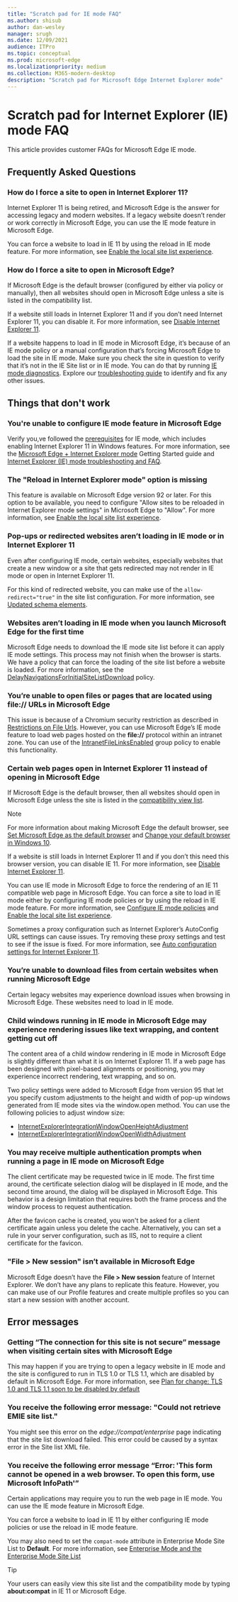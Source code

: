 ```yaml
---
title: "Scratch pad for IE mode FAQ"
ms.author: shisub
author: dan-wesley
manager: srugh
ms.date: 12/09/2021
audience: ITPro
ms.topic: conceptual
ms.prod: microsoft-edge
ms.localizationpriority: medium
ms.collection: M365-modern-desktop
description: "Scratch pad for Microsoft Edge Internet Explorer mode"
---
```


# Scratch pad for Internet Explorer (IE) mode FAQ

This article provides customer FAQs for Microsoft Edge IE mode.

## Frequently Asked Questions

### How do I force a site to open in Internet Explorer 11?

Internet Explorer 11 is being retired, and Microsoft Edge is the answer for accessing legacy and modern websites. If a legacy website doesn’t render or work correctly in Microsoft Edge, you can use the IE mode feature in Microsoft Edge.

You can force a website to load in IE 11 by using the reload in IE mode feature. For more information, see  [Enable the local site list experience](/deployedge/edge-ie-mode-local-site-list#enable-the-local-site-list-experience).

### How do I force a site to open in Microsoft Edge?

If Microsoft Edge is the default browser (configured by either via policy or manually), then all websites should open in Microsoft Edge unless a site is listed in the compatibility list.

If a website still loads in Internet Explorer 11 and if you don’t need Internet Explorer 11, you can disable it. For more information, see [Disable Internet Explorer 11](/deployedge/edge-ie-disable-ie11).

If a website happens to load in IE mode in Microsoft Edge, it’s because of an IE mode policy or a manual configuration that’s forcing Microsoft Edge to load the site in IE mode. Make sure you check the site in question to verify that it’s not in the IE Site list or in IE mode. You can do that by running [IE mode diagnostics](/deployedge/edge-ie-mode-faq#get-general-diagnostic-and-configuration-information). Explore our [troubleshooting guide](/deployedge/edge-ie-mode-faq) to identify and fix any other issues.

## Things that don't work

### You're unable to configure IE mode feature in Microsoft Edge

Verify you,ve followed the [prerequisites](/deployedge/edge-ie-mode#prerequisites) for IE mode, which includes enabling Internet Explorer 11 in Windows features. For more information, see  the [Microsoft Edge + Internet Explorer mode](https://query.prod.cms.rt.microsoft.com/cms/api/am/binary/RWEHMs) Getting Started guide and [Internet Explorer (IE) mode troubleshooting and FAQ](/deployedge/edge-ie-mode-faq).

### The "Reload in Internet Explorer mode" option is missing

This feature is available on Microsoft Edge version 92 or later. For this option to be available, you need to configure "Allow sites to be reloaded in Internet Explorer mode settings" in Microsoft Edge to "Allow".  For more information, see [Enable the local site list experience](/deployedge/edge-ie-mode-local-site-list#enable-the-local-site-list-experience).

### Pop-ups or redirected websites aren’t loading in IE mode or in Internet Explorer 11

Even after configuring IE mode, certain websites, especially websites that create a new window or a site that gets redirected may not render in IE mode or open in Internet Explorer 11.

For this kind of redirected website, you can make use of the `allow-redirect="true"` in the site list configuration. For more information, see [Updated schema elements](/internet-explorer/ie11-deploy-guide/enterprise-mode-schema-version-2-guidance#updated-schema-elements).

### Websites aren’t loading in IE mode when you launch Microsoft Edge for the first time

Microsoft Edge needs to download the IE mode site list before it can apply IE mode settings. This process may not finish when the browser is starts. We have a policy that can force the loading of the site list before a website is loaded. For more information, see the [DelayNavigationsForInitialSiteListDownload](/deployedge/microsoft-edge-policies#delaynavigationsforinitialsitelistdownload) policy.

### You’re unable to open files or pages that are located using file:// URLs in Microsoft Edge

This issue is because of a Chromium security restriction as described in [Restrictions on File Urls](https://textslashplain.com/2019/10/09/navigating-to-file-urls/). However, you can use Microsoft Edge’s IE mode feature to load web pages hosted on the **file://** protocol within an intranet zone. You can use of the [IntranetFileLinksEnabled](/deployedge/microsoft-edge-policies#intranetfilelinksenabled) group policy to enable this functionality.

### Certain web pages open in Internet Explorer 11 instead of opening in Microsoft Edge

If Microsoft Edge is the default browser, then all websites should open in Microsoft Edge unless the site is listed in the [compatibility view list](/previous-versions/windows/internet-explorer/ie-developer/compatibility/gg622935(v=vs.85)).

> [!NOTE]
> For more information about making Microsoft Edge the default browser, see [Set Microsoft Edge as the default browser](/deployedge/edge-default-browser) and [Change your default browser in Windows 10](/windows/change-your-default-browser-in-windows-10-020c58c6-7d77-797a-b74e-8f07946c5db6).

If a website is still loads in Internet Explorer 11 and if you don’t this need this browser version, you can disable IE 11. For more information, see [Disable Internet Explorer 11](/deployedge/edge-ie-disable-ie11).

You can use IE mode in Microsoft Edge to force the rendering of an IE 11 compatible web page in Microsoft Edge. You can force a site to load in IE mode either by configuring IE mode policies or by using the reload in IE mode feature. For more information, see [Configure IE mode policies](/deployedge/edge-ie-mode-policies) and [Enable the local site list experience](/deployedge/edge-ie-mode-local-site-list#enable-the-local-site-list-experience).

Sometimes a proxy configuration such as Internet Explorer’s AutoConfig URL settings can cause issues. Try removing these proxy settings and test to see if the issue is fixed. For more information, see [Auto configuration settings for Internet Explorer 11](/internet-explorer/ie11-deploy-guide/auto-configuration-settings-for-ie11).

### You’re unable to download files from certain websites when running Microsoft Edge

Certain legacy websites may experience download issues when browsing in Microsoft Edge. These websites need to load in IE mode.

### Child windows running in IE mode in Microsoft Edge may experience rendering issues like text wrapping, and content getting cut off

The content area of a child window rendering in IE mode in Microsoft Edge is slightly different than what it is on Internet Explorer 11. If a web page has been designed with pixel-based alignments or positioning, you may experience incorrect rendering, text wrapping, and so on.

Two policy settings were added to Microsoft Edge from version 95 that let you specify custom adjustments to the height and width of pop-up windows generated from IE mode sites via the window.open method. You can use the following policies to adjust window size:

- [InternetExplorerIntegrationWindowOpenHeightAdjustment](/deployedge/microsoft-edge-policies#internetexplorerintegrationwindowopenheightadjustment)
- [InternetExplorerIntegrationWindowOpenWidthAdjustment](/deployedge/microsoft-edge-policies#internetexplorerintegrationwindowopenwidthadjustment)

### You may receive multiple authentication prompts when running a page in IE mode on Microsoft Edge

The client certificate may be requested twice in IE mode. The first time around, the certificate selection dialog will be displayed in IE mode, and the second time around, the dialog will be displayed in Microsoft Edge. This behavior is a design limitation that requires both the frame process and the window process to request authentication.

After the favicon cache is created, you won't be asked for a client certificate again unless you delete the cache. Alternatively, you can set a rule in your server configuration, such as IIS, not to require a client certificate for the favicon.

### "File > New session" isn’t available in Microsoft Edge

Microsoft Edge doesn’t have the **File > New session** feature of Internet Explorer. We don’t have any plans to replicate this feature. However, you can make use of our Profile features and create multiple profiles so you can start a new session with another account.

<!--- begin error messages --->
## Error messages

### Getting “The connection for this site is not secure” message when visiting certain sites with Microsoft Edge

This may happen if you are trying to open a legacy website in IE mode and the site is configured to run in TLS 1.0 or TLS 1.1, which are disabled by default in Microsoft Edge. For more information, see [Plan for change: TLS 1.0 and TLS 1.1 soon to be disabled by default](https://blogs.windows.com/msedgedev/2020/03/31/tls-1-0-tls-1-1-schedule-update-edge-ie11/)

### You receive the following error message: "Could not retrieve EMIE site list."

You might see this error on the *edge://compat/enterprise* page indicating that the site list download failed. This error could be caused by a syntax error in the Site list XML file.

### You receive the following error message “Error: 'This form cannot be opened in a web browser. To open this form, use Microsoft InfoPath'”

Certain applications may require you to run the web page in IE mode. You can use the IE mode feature in  Microsoft Edge.

You can force a website to load in IE 11 by either configuring IE mode policies or use the reload in IE mode feature.

You may also need to set the `compat-mode` attribute in Enterprise Mode Site List to **Default**. For more information, see [Enterprise Mode and the Enterprise Mode Site List](/internet-explorer/ie11-deploy-guide/what-is-enterprise-mode#enterprise-mode-and-the-enterprise-mode-site-list-1)

> [!TIP]
> Your users can easily view this site list and the compatibility mode by typing **about:compat** in IE 11 or Microsoft Edge.

<!-- end error messages ---->
